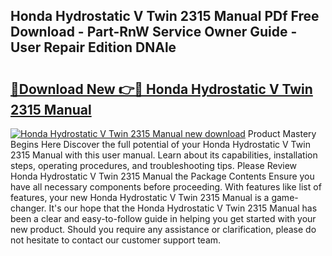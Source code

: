 ## Honda Hydrostatic V Twin 2315 Manual PDf Free Download - Part-RnW Service Owner Guide - User Repair Edition DNAle

# <h2><a href="http://bc63506.oget.top/?id=Honda+Hydrostatic+V+Twin+2315+Manual">🔗Download New 👉🔴 Honda Hydrostatic V Twin 2315 Manual</a></h2>

[![Honda Hydrostatic V Twin 2315 Manual new download](https://i.imgur.com/5g1atiW.png)](http://bc63506.oget.top/?id=Honda+Hydrostatic+V+Twin+2315+Manual)
Product Mastery Begins Here Discover the full potential of your Honda Hydrostatic V Twin 2315 Manual with this user manual. Learn about its capabilities, installation steps, operating procedures, and troubleshooting tips. Please Review Honda Hydrostatic V Twin 2315 Manual the Package Contents Ensure you have all necessary components before proceeding. With features like list of features, your new Honda Hydrostatic V Twin 2315 Manual is a game-changer. It's our hope that the Honda Hydrostatic V Twin 2315 Manual has been a clear and easy-to-follow guide in helping you get started with your new product. Should you require any assistance or clarification, please do not hesitate to contact our customer support team.
